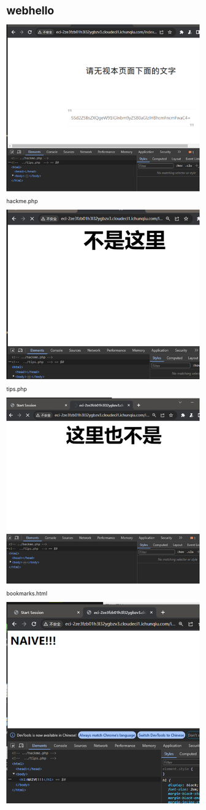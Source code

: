 

# webhello

![image-20241215104704342](../_media/image-20241215104704342.png)



hackme.php

![image-20241215104933005](../_media/image-20241215104933005.png)



tips.php

![image-20241215104759341](../_media/image-20241215104759341.png)



bookmarks.html

![image-20241215105216644](../_media/image-20241215105216644.png)

